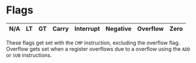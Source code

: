 # Flags

| N/A | LT | GT | Carry | Interrupt | Negative | Overflow | Zero |
| :-: | :-: | :-: | :-: | :-: | :-: | :-: | :-: |

These flags get set with the `CMP` instruction, excluding the overflow flag. Overflow gets set when a register overflows due to a overflow using the `ADD` or `SUB` instructions.